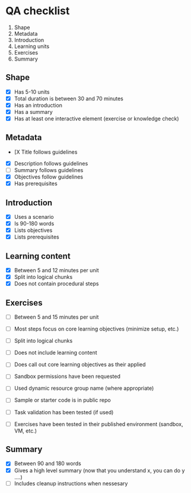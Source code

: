 # QA checklist

1. Shape
1. Metadata
1. Introduction
1. Learning units
1. Exercises
1. Summary

## Shape
- [X] Has 5-10 units
- [X] Total duration is between 30 and 70 minutes
- [X] Has an introduction
- [X] Has a summary
- [X] Has at least one interactive element (exercise or knowledge check)

## Metadata
- [X Title follows guidelines
- [X] Description follows guidelines
- [ ] Summary follows guidelines
- [X] Objectives follow guidelines
- [X] Has prerequisites

## Introduction
- [X] Uses a scenario 
- [X] Is 90-180 words
- [X] Lists objectives
- [X] Lists prerequisites

## Learning content
- [X] Between 5 and 12 minutes per unit
- [X] Split into logical chunks
- [X] Does not contain procedural steps

## Exercises
- [ ] Between 5 and 15 minutes per unit
- [ ] Most steps focus on core learning objectives (minimize setup, etc.)
- [ ] Split into logical chunks
- [ ] Does not include learning content
- [ ] Does call out core learning objectives as their applied
- [ ] Sandbox permissions have been requested
- [ ] Used dynamic resource group name (where appropriate)
- [ ] Sample or starter code is in public repo
- [ ] Task validation has been tested (if used)
- [ ] Exercises have been tested in their published environment (sandbox, VM, etc.)


## Summary
- [X] Between 90 and 180 words
- [X] Gives a high level summary (now that you understand x, you can do y ....)
- [ ] Includes cleanup instructions when nessesary
